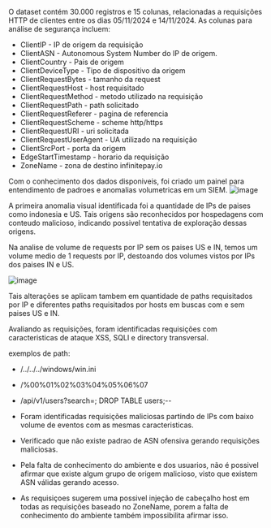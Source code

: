 O dataset contém 30.000 registros e 15 colunas, relacionadas a requisições HTTP de clientes entre os dias 05/11/2024 e 14/11/2024. As colunas para análise de segurança incluem:

- ClientIP - IP de origem da requisição
- ClientASN -  Autonomous System Number do IP de origem.
- ClientCountry - Pais de origem
- ClientDeviceType - Tipo de dispositivo da origem
- ClientRequestBytes - tamanho da request
- ClientRequestHost - host requisitado
- ClientRequestMethod - metodo utilizado na requisição
- ClientRequestPath - path solicitado
- ClientRequestReferer - pagina de referencia
- ClientRequestScheme - scheme http/https
- ClientRequestURI - uri solicitada
- ClientRequestUserAgent - UA utilizado na requisição
- ClientSrcPort - porta da origem
- EdgeStartTimestamp - horario da requisição
- ZoneName - zona de destino infinitepay.io


Com o conhecimento dos dados disponiveis, foi criado um painel para entendimento de padroes e anomalias volumetricas em um SIEM.
![image](https://github.com/user-attachments/assets/832cd6ff-05ee-42a8-9e4c-8e5f8db54de6)

A primeira anomalia visual identificada foi a quantidade de IPs de paises como indonesia e US. Tais origens são reconhecidos por hospedagens com conteudo malicioso, indicando possivel tentativa de exploração dessas origens.

Na analise de volume de requests por IP sem os paises US e IN, temos um volume medio de 1 requests por IP, destoando dos volumes vistos por IPs dos paises IN e US.

![image](https://github.com/user-attachments/assets/4c66ed80-0a2f-4163-b0b1-5252defa09f7)

Tais alterações se aplicam tambem em quantidade de paths requisitados por IP e diferentes paths requisitados por hosts em buscas com e sem paises US e IN.

Avaliando as requisições, foram identificadas requisições com caracteristicas de ataque XSS, SQLI e directory transversal.

exemplos de path:
- /../../../windows/win.ini
- /%00%01%02%03%04%05%06%07
- /api/v1/users?search=; DROP TABLE users;--


- Foram identificadas requisições maliciosas partindo de IPs com baixo volume de eventos com as mesmas caracteristicas.
- Verificado que não existe padrao de ASN ofensiva gerando requisições maliciosas.
- Pela falta de conhecimento do ambiente e dos usuarios, não é possivel afirmar que existe algum grupo de origem malicioso, visto que existem ASN válidas gerando acesso.
- As requisiçoes sugerem uma possivel injeção de cabeçalho host em todas as requisições baseado no ZoneName, porem a falta de conhecimento do ambiente também impossibilita afirmar isso.
